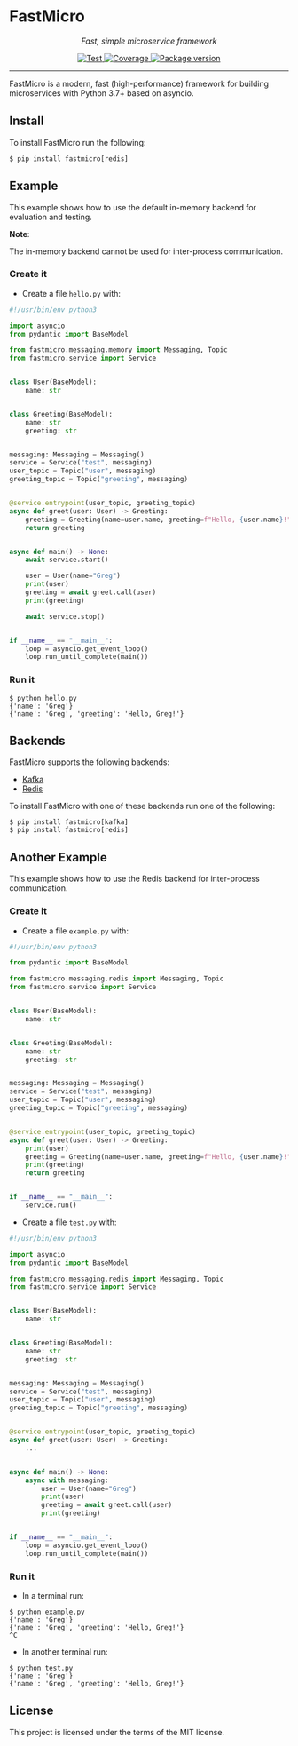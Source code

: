 # FastMicro

<p align="center">
    <em>Fast, simple microservice framework</em>
</p>
<p align="center">
<a href="https://github.com/larmoreg/fastmicro/actions/workflows/main.yml" target="_blank">
    <img src="https://github.com/larmoreg/fastmicro/actions/workflows/main.yml/badge.svg" alt="Test">
</a>
<a href="https://codecov.io/gh/larmoreg/fastmicro" target="_blank">
    <img src="https://codecov.io/gh/larmoreg/fastmicro/branch/master/graph/badge.svg?token=YRMGejrLMC" alt="Coverage">
</a>
<a href="https://pypi.org/project/fastmicro" target="_blank">
    <img src="https://img.shields.io/pypi/v/fastmicro?color=%2334D058&label=pypi%20package" alt="Package version">
</a>
</p>

---

FastMicro is a modern, fast (high-performance) framework for building microservices with Python 3.7+ based on asyncio.

## Install

To install FastMicro run the following:

<div class="termy">

```console
$ pip install fastmicro[redis]
```

</div>

## Example

This example shows how to use the default in-memory backend for evaluation and testing.

**Note**:

The in-memory backend cannot be used for inter-process communication.

### Create it

* Create a file `hello.py` with:

```Python
#!/usr/bin/env python3

import asyncio
from pydantic import BaseModel

from fastmicro.messaging.memory import Messaging, Topic
from fastmicro.service import Service


class User(BaseModel):
    name: str


class Greeting(BaseModel):
    name: str
    greeting: str


messaging: Messaging = Messaging()
service = Service("test", messaging)
user_topic = Topic("user", messaging)
greeting_topic = Topic("greeting", messaging)


@service.entrypoint(user_topic, greeting_topic)
async def greet(user: User) -> Greeting:
    greeting = Greeting(name=user.name, greeting=f"Hello, {user.name}!")
    return greeting


async def main() -> None:
    await service.start()

    user = User(name="Greg")
    print(user)
    greeting = await greet.call(user)
    print(greeting)

    await service.stop()


if __name__ == "__main__":
    loop = asyncio.get_event_loop()
    loop.run_until_complete(main())
```

### Run it

```console
$ python hello.py
{'name': 'Greg'}
{'name': 'Greg', 'greeting': 'Hello, Greg!'}
```

## Backends

FastMicro supports the following backends:

* <a href="https://pypi.org/project/aiokafka/" class="external-link" target="_blank">Kafka</a>
* <a href="https://pypi.org/project/aioredis/" class="external-link" target="_blank">Redis</a>

To install FastMicro with one of these backends run one of the following:

<div class="termy">

```console
$ pip install fastmicro[kafka]
$ pip install fastmicro[redis]
```

## Another Example

This example shows how to use the Redis backend for inter-process communication.

### Create it

* Create a file `example.py` with:

```Python
#!/usr/bin/env python3

from pydantic import BaseModel

from fastmicro.messaging.redis import Messaging, Topic
from fastmicro.service import Service


class User(BaseModel):
    name: str


class Greeting(BaseModel):
    name: str
    greeting: str


messaging: Messaging = Messaging()
service = Service("test", messaging)
user_topic = Topic("user", messaging)
greeting_topic = Topic("greeting", messaging)


@service.entrypoint(user_topic, greeting_topic)
async def greet(user: User) -> Greeting:
    print(user)
    greeting = Greeting(name=user.name, greeting=f"Hello, {user.name}!")
    print(greeting)
    return greeting


if __name__ == "__main__":
    service.run()
```

* Create a file `test.py` with:

```python
#!/usr/bin/env python3

import asyncio
from pydantic import BaseModel

from fastmicro.messaging.redis import Messaging, Topic
from fastmicro.service import Service


class User(BaseModel):
    name: str


class Greeting(BaseModel):
    name: str
    greeting: str


messaging: Messaging = Messaging()
service = Service("test", messaging)
user_topic = Topic("user", messaging)
greeting_topic = Topic("greeting", messaging)


@service.entrypoint(user_topic, greeting_topic)
async def greet(user: User) -> Greeting:
    ...


async def main() -> None:
    async with messaging:
        user = User(name="Greg")
        print(user)
        greeting = await greet.call(user)
        print(greeting)


if __name__ == "__main__":
    loop = asyncio.get_event_loop()
    loop.run_until_complete(main())
```

### Run it

* In a terminal run:

<div class="termy">

```console
$ python example.py
{'name': 'Greg'}
{'name': 'Greg', 'greeting': 'Hello, Greg!'}
^C
```

* In another terminal run:

<div class="termy">

```console
$ python test.py
{'name': 'Greg'}
{'name': 'Greg', 'greeting': 'Hello, Greg!'}
```

</div>

## License

This project is licensed under the terms of the MIT license.
